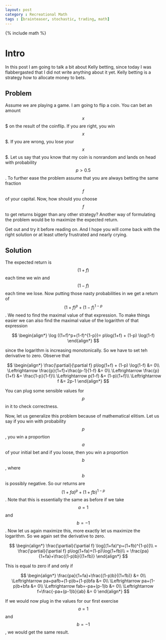 ```yaml
---
layout: post
category : Recreational Math
tags : [brainteaser, stochastic, trading, math]
---
```

{% include math %}

# Intro
In this post I am going to talk a bit about Kelly betting, since today
I was flabbergasted that I did not write anything about it yet. Kelly
betting is a strategy how to allocate money to bets.

## Problem
Assume we are playing a game. I am going to flip a coin. You can bet
an amount $$x$$$ on the result of the coinflip. If you are right, you
win $$x$$$. If you are wrong, you lose your $$x$$$. Let us say that
you know that my coin is nonrandom and lands on head with probability
$$p>0.5$$. To further ease the problem assume that you are always
betting the same fraction $$f$$ of your capital. Now, how should you
choose $$f$$ to get returns bigger than any other strategy? Another
way of formulating the problem would be to maximize the expected
return.

Get out and try it before reading on. And I hope you will come back
with the right solution or at least utterly frustrated and nearly
crying.

## Solution
The expected return is $$(1+f)$$ each time we win and $$(1-f)$$ each
time we lose. Now putting those nasty probabilities in we get a return
of $$(1+f)^p+(1-f)^{1-p}$$. We need to find the maximal value of that
expression. To make things easier we can also find the maximal value
of the logarithm of that expression

$$
\begin{align*}
\log ((1+f)^p+(1-f)^{1-p})=
p\log(1+f) + (1-p) \log(1-f)
\end{align*}
$$

since the logarithm is increasing monotonically. So we have to set teh
derivative to zero. Observe that

$$
\begin{align*}
\frac{\partial}{\partial f} p\log(1+f) + (1-p) \log(1-f) &= 0\\
\Leftrightarrow \frac{p}{1+f}+\frac{p-1}{1-f} &= 0\\
\Leftrightarrow \frac{p}{1+f} &= \frac{1-p}{1-f}\\
\Leftrightarrow p(1-f) &= (1-p)(1+f)\\
\Leftrightarrow f &= 2p-1
\end{align*}
$$

You can plug some sensible values for $$p$$ in it to check
correctness.

Now, let us generalize this problem because of mathematical elitism.
Let us say if you win with probability $$p$$, you win a proportion
$$a$$ of your initial bet and if you loose, then you win a proportion
$$b$$, where $$b$$ is possibly negative.
So our returns are $$(1+fa)^p+(1+fb)^{1-p}$$. Note that this is
essentially the same as before if we take $$a=1$$ and $$b=-1$$.
Now let us again maximize this, more exactly let us maximize the
logarithm. So we again set the derivative to zero.

$$
\begin{align*}
\frac{\partial}{\partial f} \log[(1+fa)^p+(1+fb)^{1-p}]\\
= \frac{\partial}{\partial f} p\log(1+fa)+(1-p)\log(1+fb)\\
= \frac{pa}{1+fa}+\frac{(1-p)b}{(1+fb)}
\end{align*}
$$

This is equal to zero if and only if

$$
\begin{align*}
\frac{pa}{1+fa}+\frac{(1-p)b}{(1+fb)} &= 0\\
\Leftrightarrow pa+pafb+(1-p)b+(1-p)bfa &= 0\\
\Leftrightarrow pa+(1-p)b+bfa &= 0\\
\Leftrightarrow fab=-pa+(p-1)b &= 0\\
\Leftrightarrow f=\frac{-pa+(p-1)b}{ab} &= 0
\end{align*}
$$

If we would now plug in the values for our first exercise $$a=1$$ and
$$b=-1$$, we would get the same result.
